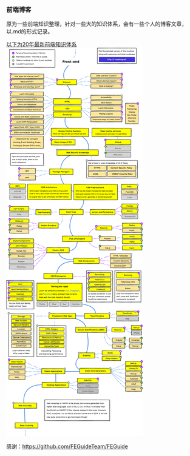 ### 前端博客
原为一些前端知识整理，针对一些大的知识体系，会有一些个人的博客文章，以.md的形式记录。

[以下为20年最新前端知识体系](https://github.com/kamranahmedse/developer-roadmap)
![front-developer](README.png)

感谢：https://github.com/FEGuideTeam/FEGuide <br />
